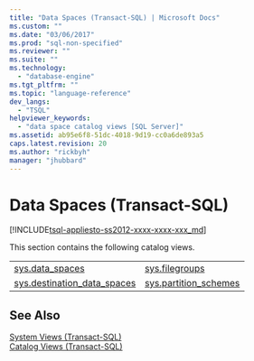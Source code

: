 ```yaml
---
title: "Data Spaces (Transact-SQL) | Microsoft Docs"
ms.custom: ""
ms.date: "03/06/2017"
ms.prod: "sql-non-specified"
ms.reviewer: ""
ms.suite: ""
ms.technology: 
  - "database-engine"
ms.tgt_pltfrm: ""
ms.topic: "language-reference"
dev_langs: 
  - "TSQL"
helpviewer_keywords: 
  - "data space catalog views [SQL Server]"
ms.assetid: ab95e6f8-51dc-4018-9d19-cc0a6de893a5
caps.latest.revision: 20
ms.author: "rickbyh"
manager: "jhubbard"
---
```

# Data Spaces (Transact-SQL)
[!INCLUDE[tsql-appliesto-ss2012-xxxx-xxxx-xxx_md](../../../integration-services/system/stored-procedures/includes/tsql-appliesto-ss2012-xxxx-xxxx-xxx-md.md)]

  This section contains the following catalog views.  
  
|||  
|-|-|  
|[sys.data_spaces](../../../relational-databases/reference/system-catalog-views/sys.data-spaces-transact-sql.md)|[sys.filegroups](../../../relational-databases/reference/system-catalog-views/sys.filegroups-transact-sql.md)|  
|[sys.destination_data_spaces](../../../relational-databases/reference/system-catalog-views/sys.destination-data-spaces-transact-sql.md)|[sys.partition_schemes](../../../relational-databases/reference/system-catalog-views/sys.partition-schemes-transact-sql.md)|  
  
## See Also  
 [System Views &#40;Transact-SQL&#41;](http://msdn.microsoft.com/library/35a6161d-7f43-4e00-bcd3-3091f2015e90)   
 [Catalog Views &#40;Transact-SQL&#41;](../../../relational-databases/reference/system-catalog-views/catalog-views-transact-sql.md)  
  
  